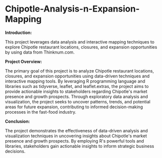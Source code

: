 # Chipotle-Analysis-n-Expansion-Mapping
**Introduction:**

This project leverages data analysis and interactive mapping techniques to explore Chipotle restaurant locations, closures, and expansion opportunities by using data from Thinknum.com.

**Project Overview:**

The primary goal of this project is to analyze Chipotle restaurant locations, closures, and expansion opportunities using data-driven techniques and interactive mapping tools. By leveraging R programming language and libraries such as tidyverse, leaflet, and leaflet.extras, the project aims to provide actionable insights to stakeholders regarding Chipotle's market presence and growth prospects. Through exploratory data analysis and visualization, the project seeks to uncover patterns, trends, and potential areas for future expansion, contributing to informed decision-making processes in the fast-food industry.

**Conclusion:**

The project demonstrates the effectiveness of data-driven analysis and visualization techniques in uncovering insights about Chipotle's market presence and growth prospects. By employing R's powerful tools and libraries, stakeholders gain actionable insights to inform strategic business decisions.
